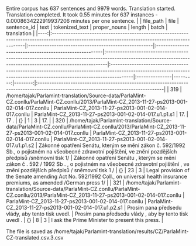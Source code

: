 Entire corpus has 637 sentences and 9979 words.
Translation started.
Translation completed. It took 0.55 minutes for 637 instances - 0.0008634222919937206 minutes per one sentence.
|     | file_path                                                                                                                                       | file                                                 | sentence_id                                            | text                                                                                                                                                        | tokenized_text                                                                                                                                                       | proper_nouns   |   length |   batch | translation                                                                                                                        |
|----:|:------------------------------------------------------------------------------------------------------------------------------------------------|:-----------------------------------------------------|:-------------------------------------------------------|:------------------------------------------------------------------------------------------------------------------------------------------------------------|:---------------------------------------------------------------------------------------------------------------------------------------------------------------------|:---------------|---------:|--------:|:-----------------------------------------------------------------------------------------------------------------------------------|
| 319 | /home/tajak/Parlamint-translation/Source-data/ParlaMint-CZ.conllu/ParlaMint-CZ.conllu/2013/ParlaMint-CZ_2013-11-27-ps2013-001-02-014-017.conllu | ParlaMint-CZ_2013-11-27-ps2013-001-02-014-017.conllu | ParlaMint-CZ_2013-11-27-ps2013-001-02-014-017.u1.p1.s1 | 17.                                                                                                                                                         | 17 .                                                                                                                                                                 | {}             |        1 |       3 | 17.                                                                                                                                |
| 320 | /home/tajak/Parlamint-translation/Source-data/ParlaMint-CZ.conllu/ParlaMint-CZ.conllu/2013/ParlaMint-CZ_2013-11-27-ps2013-001-02-014-017.conllu | ParlaMint-CZ_2013-11-27-ps2013-001-02-014-017.conllu | ParlaMint-CZ_2013-11-27-ps2013-001-02-014-017.u1.p1.s2 | Zákonné opatření Senátu, kterým se mění zákon č. 592/1992 Sb., o pojistném na všeobecné zdravotní pojištění, ve znění pozdějších předpisů /sněmovní tisk 1/ | Zákonné opatření Senátu , kterým se mění zákon č . 592 / 1992 Sb . , o pojistném na všeobecné zdravotní pojištění , ve znění pozdějších předpisů / sněmovní tisk 1 / | {}             |       23 |       3 | Legal provision of the Senate amending Act No. 592/1992 Coll., on universal health insurance premiums, as amended /German press 1/ |
| 321 | /home/tajak/Parlamint-translation/Source-data/ParlaMint-CZ.conllu/ParlaMint-CZ.conllu/2013/ParlaMint-CZ_2013-11-27-ps2013-001-02-014-017.conllu | ParlaMint-CZ_2013-11-27-ps2013-001-02-014-017.conllu | ParlaMint-CZ_2013-11-27-ps2013-001-02-014-017.u1.p2.s1 | Prosím pana předsedu vlády, aby tento tisk uvedl.                                                                                                           | Prosím pana předsedu vlády , aby by tento tisk uvedl .                                                                                                               | {}             |        8 |       3 | I ask the Prime Minister to present this press.                                                                                    |




The file is saved as /home/tajak/Parlamint-translation/results/CZ/ParlaMint-CZ-translated.csv.3.csv
